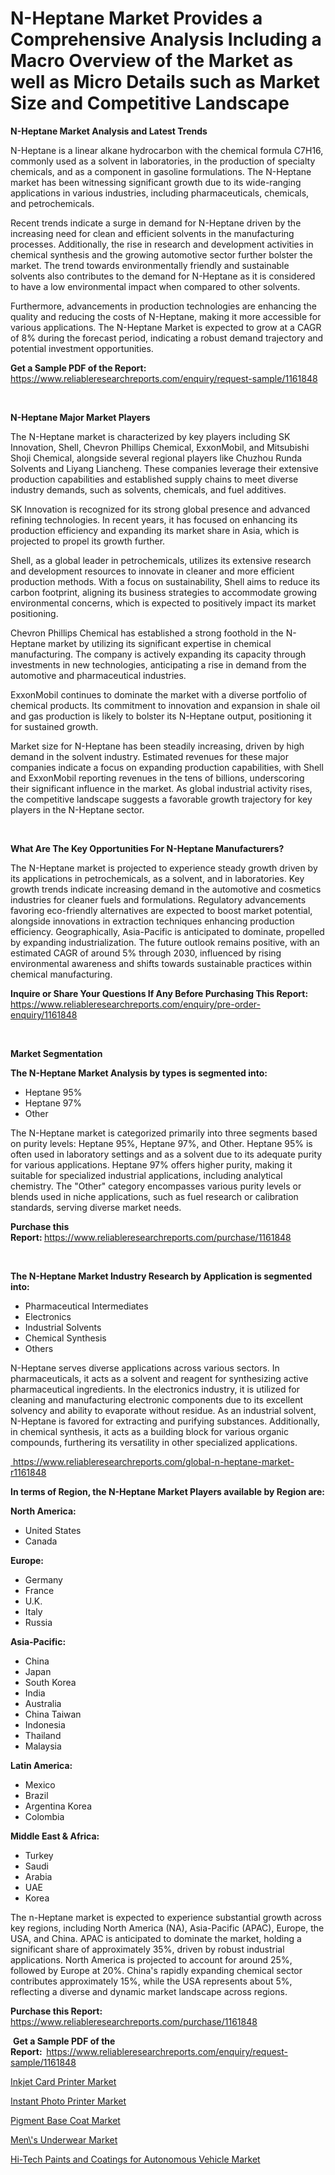 <p><h1>N-Heptane Market Provides a Comprehensive Analysis Including a Macro Overview of the Market as well as Micro Details such as Market Size and Competitive Landscape</h1></p><p><strong>N-Heptane Market Analysis and Latest Trends</strong></p>
<p><p>N-Heptane is a linear alkane hydrocarbon with the chemical formula C7H16, commonly used as a solvent in laboratories, in the production of specialty chemicals, and as a component in gasoline formulations. The N-Heptane market has been witnessing significant growth due to its wide-ranging applications in various industries, including pharmaceuticals, chemicals, and petrochemicals. </p><p>Recent trends indicate a surge in demand for N-Heptane driven by the increasing need for clean and efficient solvents in the manufacturing processes. Additionally, the rise in research and development activities in chemical synthesis and the growing automotive sector further bolster the market. The trend towards environmentally friendly and sustainable solvents also contributes to the demand for N-Heptane as it is considered to have a low environmental impact when compared to other solvents.</p><p>Furthermore, advancements in production technologies are enhancing the quality and reducing the costs of N-Heptane, making it more accessible for various applications. The N-Heptane Market is expected to grow at a CAGR of 8% during the forecast period, indicating a robust demand trajectory and potential investment opportunities.</p></p>
<p><strong>Get a Sample PDF of the Report:&nbsp;</strong> <a href="https://www.reliableresearchreports.com/enquiry/request-sample/1161848?utm_campaign=1393&utm_medium=2&utm_source=Github&utm_content=ia&utm_term=29092024&utm_id=n-heptane">https://www.reliableresearchreports.com/enquiry/request-sample/1161848</a></p>
<p>&nbsp;</p>
<p><strong>N-Heptane Major Market Players</strong></p>
<p><p>The N-Heptane market is characterized by key players including SK Innovation, Shell, Chevron Phillips Chemical, ExxonMobil, and Mitsubishi Shoji Chemical, alongside several regional players like Chuzhou Runda Solvents and Liyang Liancheng. These companies leverage their extensive production capabilities and established supply chains to meet diverse industry demands, such as solvents, chemicals, and fuel additives.</p><p>SK Innovation is recognized for its strong global presence and advanced refining technologies. In recent years, it has focused on enhancing its production efficiency and expanding its market share in Asia, which is projected to propel its growth further.</p><p>Shell, as a global leader in petrochemicals, utilizes its extensive research and development resources to innovate in cleaner and more efficient production methods. With a focus on sustainability, Shell aims to reduce its carbon footprint, aligning its business strategies to accommodate growing environmental concerns, which is expected to positively impact its market positioning.</p><p>Chevron Phillips Chemical has established a strong foothold in the N-Heptane market by utilizing its significant expertise in chemical manufacturing. The company is actively expanding its capacity through investments in new technologies, anticipating a rise in demand from the automotive and pharmaceutical industries.</p><p>ExxonMobil continues to dominate the market with a diverse portfolio of chemical products. Its commitment to innovation and expansion in shale oil and gas production is likely to bolster its N-Heptane output, positioning it for sustained growth.</p><p>Market size for N-Heptane has been steadily increasing, driven by high demand in the solvent industry. Estimated revenues for these major companies indicate a focus on expanding production capabilities, with Shell and ExxonMobil reporting revenues in the tens of billions, underscoring their significant influence in the market. As global industrial activity rises, the competitive landscape suggests a favorable growth trajectory for key players in the N-Heptane sector.</p></p>
<p>&nbsp;</p>
<p><strong>What Are The Key Opportunities For N-Heptane Manufacturers?</strong></p>
<p><p>The N-Heptane market is projected to experience steady growth driven by its applications in petrochemicals, as a solvent, and in laboratories. Key growth trends indicate increasing demand in the automotive and cosmetics industries for cleaner fuels and formulations. Regulatory advancements favoring eco-friendly alternatives are expected to boost market potential, alongside innovations in extraction techniques enhancing production efficiency. Geographically, Asia-Pacific is anticipated to dominate, propelled by expanding industrialization. The future outlook remains positive, with an estimated CAGR of around 5% through 2030, influenced by rising environmental awareness and shifts towards sustainable practices within chemical manufacturing.</p></p>
<p><strong>Inquire or Share Your Questions If Any Before Purchasing This Report:</strong> <a href="https://www.reliableresearchreports.com/enquiry/pre-order-enquiry/1161848?utm_campaign=1393&utm_medium=2&utm_source=Github&utm_content=ia&utm_term=29092024&utm_id=n-heptane">https://www.reliableresearchreports.com/enquiry/pre-order-enquiry/1161848</a></p>
<p>&nbsp;</p>
<p><strong>Market Segmentation</strong></p>
<p><strong>The N-Heptane Market Analysis by types is segmented into:</strong></p>
<p><ul><li>Heptane 95%</li><li>Heptane 97%</li><li>Other</li></ul></p>
<p><p>The N-Heptane market is categorized primarily into three segments based on purity levels: Heptane 95%, Heptane 97%, and Other. Heptane 95% is often used in laboratory settings and as a solvent due to its adequate purity for various applications. Heptane 97% offers higher purity, making it suitable for specialized industrial applications, including analytical chemistry. The "Other" category encompasses various purity levels or blends used in niche applications, such as fuel research or calibration standards, serving diverse market needs.</p></p>
<p><strong>Purchase this Report:&nbsp;</strong><a href="https://www.reliableresearchreports.com/purchase/1161848?utm_campaign=1393&utm_medium=2&utm_source=Github&utm_content=ia&utm_term=29092024&utm_id=n-heptane">https://www.reliableresearchreports.com/purchase/1161848</a></p>
<p>&nbsp;</p>
<p><strong>The N-Heptane Market Industry Research by Application is segmented into:</strong></p>
<p><ul><li>Pharmaceutical Intermediates</li><li>Electronics</li><li>Industrial Solvents</li><li>Chemical Synthesis</li><li>Others</li></ul></p>
<p><p>N-Heptane serves diverse applications across various sectors. In pharmaceuticals, it acts as a solvent and reagent for synthesizing active pharmaceutical ingredients. In the electronics industry, it is utilized for cleaning and manufacturing electronic components due to its excellent solvency and ability to evaporate without residue. As an industrial solvent, N-Heptane is favored for extracting and purifying substances. Additionally, in chemical synthesis, it acts as a building block for various organic compounds, furthering its versatility in other specialized applications.</p></p>
<p><a href="https://www.reliableresearchreports.com/global-n-heptane-market-r1161848?utm_campaign=1393&utm_medium=2&utm_source=Github&utm_content=ia&utm_term=29092024&utm_id=n-heptane">&nbsp;https://www.reliableresearchreports.com/global-n-heptane-market-r1161848</a></p>
<p><strong>In terms of Region, the N-Heptane Market Players available by Region are:</strong></p>
<p>
    <p> <strong> North America: </strong>
        <ul>
            <li>United States</li>
            <li>Canada</li>
        </ul>
        </p> 
    <p> <strong> Europe: </strong>
        <ul>
            <li>Germany</li>
            <li>France</li>
            <li>U.K.</li>
            <li>Italy</li>
            <li>Russia</li>
        </ul>
        </p> 
    <p> <strong> Asia-Pacific: </strong>
        <ul>
            <li>China</li>
            <li>Japan</li>
            <li>South Korea</li>
            <li>India</li>
            <li>Australia</li>
            <li>China Taiwan</li>
            <li>Indonesia</li>
            <li>Thailand</li>
            <li>Malaysia</li>
        </ul>
        </p> 
    <p> <strong> Latin America: </strong>
        <ul>
            <li>Mexico</li>
            <li>Brazil</li>
            <li>Argentina Korea</li>
            <li>Colombia</li>
        </ul>
        </p> 
    <p> <strong> Middle East & Africa: </strong>
        <ul>
            <li>Turkey</li>
            <li>Saudi</li>
            <li>Arabia</li>
            <li>UAE</li>
            <li>Korea</li>
        </ul>
    </p>
    </p>
<p><p>The n-Heptane market is expected to experience substantial growth across key regions, including North America (NA), Asia-Pacific (APAC), Europe, the USA, and China. APAC is anticipated to dominate the market, holding a significant share of approximately 35%, driven by robust industrial applications. North America is projected to account for around 25%, followed by Europe at 20%. China's rapidly expanding chemical sector contributes approximately 15%, while the USA represents about 5%, reflecting a diverse and dynamic market landscape across regions.</p></p>
<p><strong>Purchase this Report: </strong><a href="https://www.reliableresearchreports.com/purchase/1161848?utm_campaign=1393&utm_medium=2&utm_source=Github&utm_content=ia&utm_term=29092024&utm_id=n-heptane">https://www.reliableresearchreports.com/purchase/1161848</a></p>
<p>&nbsp;<strong>Get a Sample PDF of the Report:&nbsp;&nbsp;</strong><a href="https://www.reliableresearchreports.com/enquiry/request-sample/1161848?utm_campaign=1393&utm_medium=2&utm_source=Github&utm_content=ia&utm_term=29092024&utm_id=n-heptane">https://www.reliableresearchreports.com/enquiry/request-sample/1161848</a></p>
<p><strong></strong></p>
<p><p><a href="https://www.linkedin.com/pulse/inkjet-card-printer-market-investigation-industry-evolution-mbjie?utm_campaign=1393&utm_medium=2&utm_source=Github&utm_content=ia&utm_term=29092024&utm_id=n-heptane">Inkjet Card Printer Market</a></p><p><a href="https://www.linkedin.com/pulse/analyzing-instant-photo-printer-market-dynamics-growth-drivers-d32ie?utm_campaign=1393&utm_medium=2&utm_source=Github&utm_content=ia&utm_term=29092024&utm_id=n-heptane">Instant Photo Printer Market</a></p><p><a href="https://issuu.com/reportprime-2/docs/pigment-base-coat-market-size-2030._e0c0b97f323e30?utm_campaign=1393&utm_medium=2&utm_source=Github&utm_content=ia&utm_term=29092024&utm_id=n-heptane">Pigment Base Coat Market</a></p><p><a href="https://github.com/SamiaChowdhury801/Market-Research-Report-List-1/blob/main/mens-underwear-market.md?utm_campaign=1393&utm_medium=2&utm_source=Github&utm_content=ia&utm_term=29092024&utm_id=n-heptane">Men\'s Underwear Market</a></p><p><a href="https://issuu.com/reportprime-2/docs/hi-tech-paints-and-coatings-for-aut_e015912cc421ca?utm_campaign=1393&utm_medium=2&utm_source=Github&utm_content=ia&utm_term=29092024&utm_id=n-heptane">Hi-Tech Paints and Coatings for Autonomous Vehicle Market</a></p></p>
